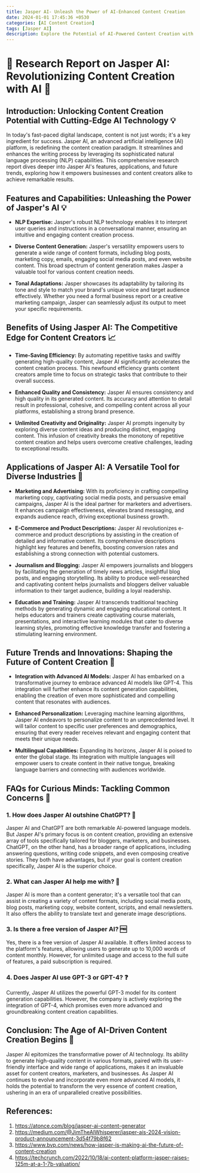 ```yaml
---
title: Jasper AI- Unleash the Power of AI-Enhanced Content Creation
date: 2024-01-01 17:45:36 +0530
categories: [AI Content Creation]
tags: [Jasper AI]
description: Explore the Potential of AI-Powered Content Creation with Jasper AI- Unveiling Remarkable Results and Transforming Your Content Strategy
---
```


# 🧐 Research Report on Jasper AI: Revolutionizing Content Creation with AI 🤖

## Introduction: Unlocking Content Creation Potential with Cutting-Edge AI Technology 💡

In today's fast-paced digital landscape, content is not just words; it's a key ingredient for success. Jasper AI, an advanced artificial intelligence (AI) platform, is redefining the content creation paradigm. It streamlines and enhances the writing process by leveraging its sophisticated natural language processing (NLP) capabilities. This comprehensive research report dives deeper into Jasper AI's features, applications, and future trends, exploring how it empowers businesses and content creators alike to achieve remarkable results.

## Features and Capabilities: Unleashing the Power of Jasper's AI 💡

* **NLP Expertise:** Jasper's robust NLP technology enables it to interpret user queries and instructions in a conversational manner, ensuring an intuitive and engaging content creation process.


* **Diverse Content Generation:** Jasper's versatility empowers users to generate a wide range of content formats, including blog posts, marketing copy, emails, engaging social media posts, and even website content. This broad spectrum of content generation makes Jasper a valuable tool for various content creation needs.  


* **Tonal Adaptations:** Jasper showcases its adaptability by tailoring its tone and style to match your brand's unique voice and target audience effectively. Whether you need a formal business report or a creative marketing campaign, Jasper can seamlessly adjust its output to meet your specific requirements.

## Benefits of Using Jasper AI: The Competitive Edge for Content Creators 📈

* **Time-Saving Efficiency:** By automating repetitive tasks and swiftly generating high-quality content, Jasper AI significantly accelerates the content creation process. This newfound efficiency grants content creators ample time to focus on strategic tasks that contribute to their overall success. 


* **Enhanced Quality and Consistency:** Jasper AI ensures consistency and high quality in its generated content. Its accuracy and attention to detail result in professional, cohesive, and compelling content across all your platforms, establishing a strong brand presence. 


* **Unlimited Creativity and Originality:** Jasper AI prompts ingenuity by exploring diverse content ideas and producing distinct, engaging content. This infusion of creativity breaks the monotony of repetitive content creation and helps users overcome creative challenges, leading to exceptional results. 

## Applications of Jasper AI: A Versatile Tool for Diverse Industries 🎨 

* **Marketing and Advertising:** With its proficiency in crafting compelling marketing copy, captivating social media posts, and persuasive email campaigns, Jasper AI is the ideal partner for marketers and advertisers. It enhances campaign effectiveness, elevates brand messaging, and expands audience reach, driving exceptional business growth.


* **E-Commerce and Product Descriptions:** Jasper AI revolutionizes e-commerce and product descriptions by assisting in the creation of detailed and informative content. Its comprehensive descriptions highlight key features and benefits, boosting conversion rates and establishing a strong connection with potential customers. 


* **Journalism and Blogging:** Jasper AI empowers journalists and bloggers by facilitating the generation of timely news articles, insightful blog posts, and engaging storytelling. Its ability to produce well-researched and captivating content helps journalists and bloggers deliver valuable information to their target audience, building a loyal readership.


* **Education and Training:** Jasper AI transcends traditional teaching methods by generating dynamic and engaging educational content. It helps educators and trainers create captivating course materials, presentations, and interactive learning modules that cater to diverse learning styles, promoting effective knowledge transfer and fostering a stimulating learning environment.

## Future Trends and Innovations: Shaping the Future of Content Creation 🔮

* **Integration with Advanced AI Models:** Jasper AI has embarked on a transformative journey to embrace advanced AI models like GPT-4. This integration will further enhance its content generation capabilities, enabling the creation of even more sophisticated and compelling content that resonates with audiences. 


* **Enhanced Personalization:** Leveraging machine learning algorithms, Jasper AI endeavors to personalize content to an unprecedented level. It will tailor content to specific user preferences and demographics, ensuring that every reader receives relevant and engaging content that meets their unique needs.


* **Multilingual Capabilities:** Expanding its horizons, Jasper AI is poised to enter the global stage. Its integration with multiple languages will empower users to create content in their native tongue, breaking language barriers and connecting with audiences worldwide.

## FAQs for Curious Minds: Tackling Common Concerns 🤔

### 1. How does Jasper AI outshine ChatGPT? 🤔

Jasper AI and ChatGPT are both remarkable AI-powered language models. But Jasper AI's primary focus is on content creation, providing an extensive array of tools specifically tailored for bloggers, marketers, and businesses. ChatGPT, on the other hand, has a broader range of applications, including answering questions, writing code snippets, and even composing creative stories. They both have advantages, but if your goal is content creation specifically, Jasper AI is the superior choice.


### 2. What can Jasper AI help me with? 💼 

Jasper AI is more than a content generator; it's a versatile tool that can assist in creating a variety of content formats, including social media posts, blog posts, marketing copy, website content, scripts, and email newsletters. It also offers the ability to translate text and generate image descriptions. 


### 3. Is there a free version of Jasper AI? 🆓 

Yes, there is a free version of Jasper AI available. It offers limited access to the platform's features, allowing users to generate up to 10,000 words of content monthly. However, for unlimited usage and access to the full suite of features, a paid subscription is required. 


### 4. Does Jasper AI use GPT-3 or GPT-4? ❓

Currently, Jasper AI utilizes the powerful GPT-3 model for its content generation capabilities. However, the company is actively exploring the integration of GPT-4, which promises even more advanced and groundbreaking content creation capabilities.

## Conclusion: The Age of AI-Driven Content Creation Begins 🌅

Jasper AI epitomizes the transformative power of AI technology. Its ability to generate high-quality content in various formats, paired with its user-friendly interface and wide range of applications, makes it an invaluable asset for content creators, marketers, and businesses. As Jasper AI continues to evolve and incorporate even more advanced AI models, it holds the potential to transform the very essence of content creation, ushering in an era of unparalleled creative possibilities. 

## References:

1. https://atonce.com/blog/jasper-ai-content-generator
2. https://medium.com/@JimTheAIWhisperer/jasper-ais-2024-vision-product-announcement-3d54f79b8f62
3. https://www.bvp.com/news/how-jasper-is-making-ai-the-future-of-content-creation
4. https://techcrunch.com/2022/10/18/ai-content-platform-jasper-raises-125m-at-a-1-7b-valuation/
